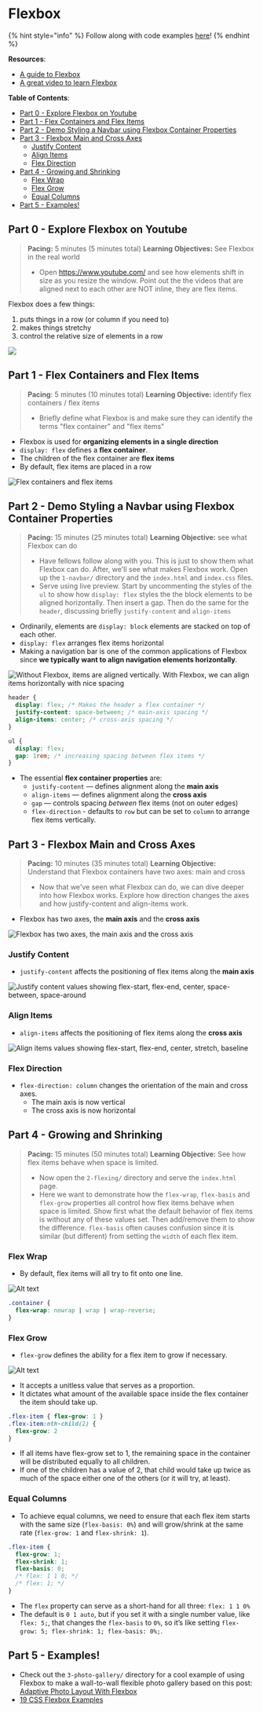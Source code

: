 # Flexbox

{% hint style="info" %}
Follow along with code examples [here](https://github.com/The-Marcy-Lab-School/2-3-1-flexbox)!
{% endhint %}

**Resources**:
* [A guide to Flexbox](https://css-tricks.com/snippets/css/a-guide-to-flexbox/)
* [A great video to learn Flexbox](https://www.youtube.com/watch?v=u044iM9xsWU&ab_channel=KevinPowell)

**Table of Contents**:
- [Part 0 - Explore Flexbox on Youtube](#part-0---explore-flexbox-on-youtube)
- [Part 1 - Flex Containers and Flex Items](#part-1---flex-containers-and-flex-items)
- [Part 2 - Demo Styling a Navbar using Flexbox Container Properties](#part-2---demo-styling-a-navbar-using-flexbox-container-properties)
- [Part 3 - Flexbox Main and Cross Axes](#part-3---flexbox-main-and-cross-axes)
  - [Justify Content](#justify-content)
  - [Align Items](#align-items)
  - [Flex Direction](#flex-direction)
- [Part 4 - Growing and Shrinking](#part-4---growing-and-shrinking)
  - [Flex Wrap](#flex-wrap)
  - [Flex Grow](#flex-grow)
  - [Equal Columns](#equal-columns)
- [Part 5 - Examples!](#part-5---examples)

## Part 0 - Explore Flexbox on Youtube

> **Pacing:** 5 minutes (5 minutes total)
> **Learning Objectives:** See Flexbox in the real world
> * Open https://www.youtube.com/ and see how elements shift in size as you resize the window. Point out the the videos that are aligned next to each other are NOT inline, they are flex items.

Flexbox does a few things: 
1. puts things in a row (or column if you need to)
2. makes things stretchy
3. control the relative size of elements in a row

![](./img/flex-grow.gif)

## Part 1 - Flex Containers and Flex Items

> **Pacing**: 5 minutes (10 minutes total)
> **Learning Objective:** identify flex containers / flex items
> * Briefly define what Flexbox is and make sure they can identify the terms "flex container" and "flex items"

* Flexbox is used for **organizing elements in a single direction**
* `display: flex` defines a **flex container**. 
* The children of the flex container are **flex items**
* By default, flex items are placed in a row

![Flex containers and flex items](./img/flex-container-items.png)

## Part 2 - Demo Styling a Navbar using Flexbox Container Properties

> **Pacing:** 15 minutes (25 minutes total)
> **Learning Objective:** see what Flexbox can do
> * Have fellows follow along with you. This is just to show them what Flexbox can do. After, we'll see what makes Flexbox work. Open up the `1-navbar/` directory and the `index.html` and `index.css` files. 
> * Serve using live preview. Start by uncommenting the styles of the `ul` to show how `display: flex` styles the the block elements to be aligned horizontally. Then insert a gap. Then do the same for the `header`, discussing briefly `justify-content` and `align-items`

* Ordinarily, elements are `display: block` elements are stacked on top of each other.
* `display: flex` arranges flex items horizontal
* Making a navigation bar is one of the common applications of Flexbox since **we typically want to align navigation elements horizontally**.

![Without Flexbox, items are aligned vertically. With Flexbox, we can align items horizontally with nice spacing](./img/flexbox-comparison.png)

```css
header {
  display: flex; /* Makes the header a flex container */
  justify-content: space-between; /* main-axis spacing */
  align-items: center; /* cross-axis spacing */
}

ul {
  display: flex;
  gap: 1rem; /* increasing spacing between flex items */
}
```

* The essential **flex container properties** are:
  * `justify-content` — defines alignment along the **main axis**
  * `align-items` — defines alignment along the **cross axis**
  * `gap` — controls spacing _between_ flex items (not on outer edges)
  * `flex-direction` - defaults to `row` but can be set to `column` to arrange flex items vertically.


## Part 3 - Flexbox Main and Cross Axes

> **Pacing:** 10 minutes (35 minutes total)
> **Learning Objective:** Understand that Flexbox containers have two axes: main and cross
> * Now that we've seen what Flexbox can do, we can dive deeper into how Flexbox works. Explore how direction changes the axes and how justify-content and align-items work.

* Flexbox has two axes, the **main axis** and the **cross axis**

![Flexbox has two axes, the main axis and the cross axis](./img/flex-box-axes.svg)


### Justify Content

* `justify-content` affects the positioning of flex items along the **main axis**

![Justify content values showing flex-start, flex-end, center, space-between, space-around](./img/justify-content.png)

### Align Items

* `align-items` affects the positioning of flex items along the **cross axis**

![Align items values showing flex-start, flex-end, center, stretch, baseline](./img/align-items.png)

### Flex Direction

* `flex-direction: column` changes the orientation of the main and cross axes. 
  * The main axis is now vertical
  * The cross axis is now horizontal

## Part 4 - Growing and Shrinking

> **Pacing:** 15 minutes (50 minutes total)
> **Learning Objective:** See how flex items behave when space is limited.
> * Now open the `2-flexing/` directory and serve the `index.html` page.
> * Here we want to demonstrate how the `flex-wrap`, `flex-basis` and `flex-grow` properties all control how flex items behave when space is limited. Show first what the default behavior of flex items is without any of these values set. Then add/remove them to show the difference. 
> `flex-basis` often causes confusion since it is similar (but different) from setting the `width` of each flex item.

### Flex Wrap

* By default, flex items will all try to fit onto one line.

![Alt text](./img/flex-wrap.png)

```css
.container {
  flex-wrap: nowrap | wrap | wrap-reverse;
}
```

### Flex Grow

* `flex-grow` defines the ability for a flex item to grow if necessary. 

![Alt text](https://css-tricks.com/wp-content/uploads/2018/10/flex-grow.svg)

* It accepts a unitless value that serves as a proportion. 
* It dictates what amount of the available space inside the flex container the item should take up.

```css
.flex-item { flex-grow: 1 }
.flex-item:nth-child(2) { 
  flex-grow: 2
}
```

* If all items have flex-grow set to 1, the remaining space in the container will be distributed equally to all children. 
* If one of the children has a value of 2, that child would take up twice as much of the space either one of the others (or it will try, at least).

### Equal Columns

* To achieve equal columns, we need to ensure that each flex item starts with the same size (`flex-basis: 0%`) and will grow/shrink at the same rate (`flex-grow: 1` and `flex-shrink: 1`).

```css
.flex-item {
  flex-grow: 1;
  flex-shrink: 1;
  flex-basis: 0;
  /* flex: 1 1 0; */
  /* flex: 1; */
}
```

* The `flex` property can serve as a short-hand for all three: `flex: 1 1 0%`
* The default is `0 1 auto`, but if you set it with a single number value, like `flex: 5;`, that changes the `flex-basis` to `0%`, so it’s like setting `flex-grow: 5; flex-shrink: 1; flex-basis: 0%;`.

## Part 5 - Examples!

* Check out the `3-photo-gallery/` directory for a cool example of using Flexbox to make a wall-to-wall flexible photo gallery based on this post: [Adaptive Photo Layout With Flexbox](https://css-tricks.com/adaptive-photo-layout-with-flexbox/)
* [19 CSS Flexbox Examples](https://freefrontend.com/css-flexbox-examples/)